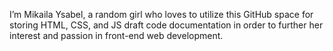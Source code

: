 <p> I’m Mikaila Ysabel, a random girl who loves to utilize this GitHub space for storing
  HTML, CSS, and JS draft code documentation in order to further her interest and passion
  in front-end web development. <p>
